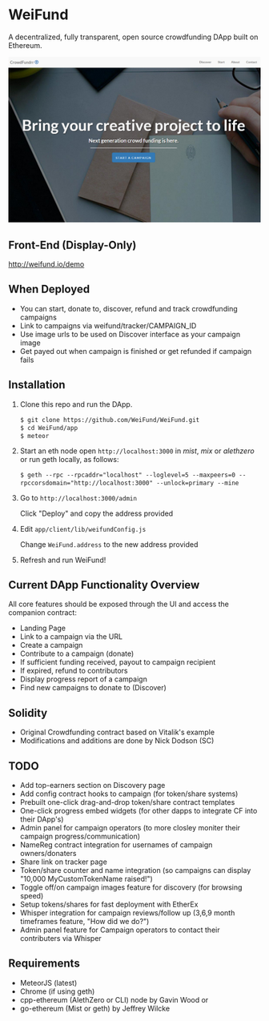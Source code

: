 # WeiFund

A decentralized, fully transparent, open source crowdfunding DApp built on Ethereum.

<img src="/app/public/images/screen0.jpg" />

## <a name="frontend"></a> Front-End (Display-Only)
http://weifund.io/demo

## When Deployed
- You can start, donate to, discover, refund and track crowdfunding campaigns
- Link to campaigns via weifund/tracker/CAMPAIGN_ID
- Use image urls to be used on Discover interface as your campaign image
- Get payed out when campaign is finished or get refunded if campaign fails

## <a name="installation"></a> Installation

1. Clone this repo and run the DApp.
   
    ```
    $ git clone https://github.com/WeiFund/WeiFund.git
    $ cd WeiFund/app
    $ meteor
    ```
    
2. Start an eth node open `http://localhost:3000` in *mist*, *mix* or *alethzero* or run geth locally, as follows:

    ```
    $ geth --rpc --rpcaddr="localhost" --loglevel=5 --maxpeers=0 --rpccorsdomain="http://localhost:3000" --unlock=primary --mine
    ```

3. Go to `http://localhost:3000/admin`

    Click "Deploy" and copy the address provided

4. Edit `app/client/lib/weifundConfig.js`

    Change `WeiFund.address` to the new address provided

5. Refresh and run WeiFund!

## Current DApp Functionality Overview
All core features should be exposed through the UI and access the companion contract:
- Landing Page
- Link to a campaign via the URL
- Create a campaign
- Contribute to a campaign (donate)
- If sufficient funding received, payout to campaign recipient
- If expired, refund to contributors
- Display progress report of a campaign
- Find new campaigns to donate to (Discover)

## Solidity
- Original Crowdfunding contract based on Vitalik's example
- Modifications and additions are done by Nick Dodson (SC)

## TODO
- Add top-earners section on Discovery page
- Add config contract hooks to campaign (for token/share systems)
- Prebuilt one-click drag-and-drop token/share contract templates
- One-click progress embed widgets (for other dapps to integrate CF into their DApp's)
- Admin panel for campaign operators (to more closley moniter their campaign progress/communication)
- NameReg contract integration for usernames of campaign owners/donaters
- Share link on tracker page
- Token/share counter and name integration (so campaigns can display "10,000 MyCustomTokenName raised!")
- Toggle off/on campaign images feature for discovery (for browsing speed)
- Setup tokens/shares for fast deployment with EtherEx
- Whisper integration for campaign reviews/follow up (3,6,9 month timeframes feature, "How did we do?")
- Admin panel feature for Campaign operators to contact their contributers via Whisper

## Requirements
- MeteorJS (latest)
- Chrome (if using geth)
- cpp-ethereum (AlethZero or CLI) node by Gavin Wood or
- go-ethereum (Mist or geth) by Jeffrey Wilcke
